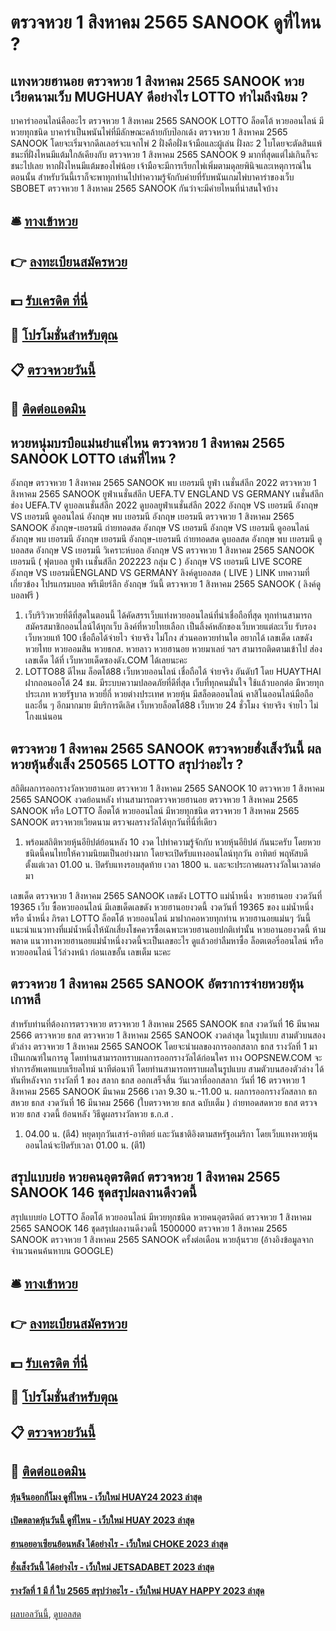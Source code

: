 # ตรวจหวย 1 สิงหาคม 2565 SANOOK ดูที่ไหน ?
## แทงหวยฮานอย ตรวจหวย 1 สิงหาคม 2565 SANOOK หวยเวียดนามเว็บ MUGHUAY ดีอย่างไร LOTTO ทำไมถึงนิยม ?
บาคาร่าออนไลน์คืออะไร ตรวจหวย 1 สิงหาคม 2565 SANOOK LOTTO ล็อตโต้ หวยออนไลน์ มีหวยทุกชนิด บาคาร่าเป็นพนันไพ่ที่มีลักษณะคล้ายกับป๊อกเด้ง ตรวจหวย 1 สิงหาคม 2565 SANOOK โดยจะเริ่มจากดีลเลอร์จะแจกไพ่ 2 ฝั่งคือฝั่งเจ้ามือและผู้เล่น ฝั่งละ 2 ใบโดยจะตัดสินแพ้ชนะที่ฝั่งไหนมีแต้มใกล้เคียงกับ ตรวจหวย 1 สิงหาคม 2565 SANOOK 9 มากที่สุดแต่ไม่เกินก็จะชนะไปเลย หากฝั่งไหนมีแต้มของไพ่น้อย เจ้ามือจะมีการเรียกไพ่เพิ่มตามดุลยพินิจและเหตุการณ์ในตอนนั้น สำหรับวันนี้เราก็จะพาทุกท่านไปทำความรู้จักกับค่ายที่รับพนันเกมไพ่บาคาร่าของเว็บ SBOBET ตรวจหวย 1 สิงหาคม 2565 SANOOK กันว่าจะมีค่ายไหนที่น่าสนใจบ้าง

## 🛎 [ทางเข้าหวย](https://bit.ly/3BG5bNw)
## 👉 [ลงทะเบียนสมัครหวย](https://bit.ly/3BG5bNw)
## 💵 [รับเครดิต ที่นี่](https://bit.ly/3C3mvgS)
## 👑 [โปรโมชั่นสำหรับตุณ](https://bit.ly/3C3mvgS)
## 📋 [ตรวจหวยวันนี้](https://bit.ly/3C3mvgS)
## 📱 [ติดต่อแอดมิน](https://bit.ly/3C3mvgS)

## หวยหนุ่มบรบือแม่นยำแค่ไหน ตรวจหวย 1 สิงหาคม 2565 SANOOK LOTTO เล่นที่ไหน ?
อังกฤษ ตรวจหวย 1 สิงหาคม 2565 SANOOK พบ เยอรมนี
ยูฟ่า เนชั่นส์ลีก 2022 ตรวจหวย 1 สิงหาคม 2565 SANOOK ยูฟ่าเนชั่นส์ลีก UEFA.TV ENGLAND VS GERMANY เนชั่นส์ลีก ช่อง UEFA.TV ดูบอลเนชั่นส์ลีก 2022 ดูบอลยูฟ่าเนชั่นส์ลีก 2022 อังกฤษ VS เยอรมนี อังกฤษ VS เยอรมนี ดูออนไลน์ อังกฤษ พบ เยอรมนี อังกฤษ เยอรมนี ตรวจหวย 1 สิงหาคม 2565 SANOOK อังกฤษ-เยอรมนี ถ่ายทอดสด อังกฤษ VS เยอรมนี อังกฤษ VS เยอรมนี ดูออนไลน์ อังกฤษ พบ เยอรมนี อังกฤษ เยอรมนี อังกฤษ-เยอรมนี ถ่ายทอดสด ดูบอลสด อังกฤษ พบ เยอรมนี ดูบอลสด อังกฤษ VS เยอรมนี
วิเคราะห์บอล อังกฤษ VS ตรวจหวย 1 สิงหาคม 2565 SANOOK เยอรมนี ( ฟุตบอล ยูฟ่า เนชั่นส์ลีก 202223 กลุ่ม C )
อังกฤษ VS เยอรมนี
LIVE SCORE อังกฤษ VS เยอรมนีENGLAND VS GERMANY
ลิงค์ดูบอลสด ( LIVE )
LINK
บทความที่เกี่ยวข้อง
โปรแกรมบอล พรีเมียร์ลีก อังกฤษ วันนี้ ตรวจหวย 1 สิงหาคม 2565 SANOOK ( ลิงค์ดูบอลฟรี )
1. เว็บริวิวหวยที่ดีที่สุดในตอนนี้ ได้คัดสรรเว็บแท่งหวยออนไลน์ที่น่าเชื่อถือที่สุด ทุกท่านสามารถสมัครสมาชิกออนไลน์ได้ทุกเว็บ ลิงค์ที่หวยไทยเลือก เป็นลิ้งค์หลักของเว็บหวยแต่ละเว็บ รับรองเว็บหวยแท้ 100 เชื่อถือได้จ่ายไว จ่ายจริง ไม่โกง ส่วนคอหวยท่านใด อยากได้ เลขเด็ด เลขดัง หวยไทย หวยออมสิน หวยธกส. หวยลาว หวยฮานอย หวยมาเลย์ ฯลฯ สามารถติดตามเข้าไป ส่องเลขเด็ด ได้ที่ เว็บหวยเด็ดซองดัง.COM ได้เลยนะคะ
2. LOTTO88 ดีไหม ล็อตโต้88 เว็บหวยออนไลน์ เชื่อถือได้ จ่ายจริง อันดับ1 โดย HUAYTHAI ฝากถอนออโต้ 24 ชม. มีระบบความปลอดภัยที่ดีที่สุด เว็บที่ทุกคนมั่นใจ ใช้แล้วบอกต่อ มีหวยทุกประเภท หวยรัฐบาล หวยยี่กี่ หวยต่างประเทศ หวยหุ้น มีสล็อตออนไลน์ คาสิโนออนไลน์มือถือ และอื่น ๆ อีกมากมาย มีบริการดีเลิศ เว็บหวยล็อตโต้88 เว็บหวย 24 ชั่วโมง จ่ายจริง จ่ายไว ไม่โกงแน่นอน

## ตรวจหวย 1 สิงหาคม 2565 SANOOK ตรวจหวยฮั่งเส็งวันนี้ ผลหวยหุ้นฮั่งเส็ง 250565 LOTTO สรุปว่าอะไร ?
สถิติผลการออกรางวัลหวยฮานอย ตรวจหวย 1 สิงหาคม 2565 SANOOK 10 ตรวจหวย 1 สิงหาคม 2565 SANOOK งวดย้อนหลัง ท่านสามารถตรวจหวยฮานอย ตรวจหวย 1 สิงหาคม 2565 SANOOK หรือ LOTTO ล็อตโต้ หวยออนไลน์ มีหวยทุกชนิด ตรวจหวย 1 สิงหาคม 2565 SANOOK ตรวจหวยเวียดนาม ตรวจผลรางวัลได้ทุกวันที่นี่ที่เดียว
1. พร้อมสถิติหวยหุ้นอียิปต์ย้อนหลัง 10 งวด ไปทำความรู้จักกับ หวยหุ้นอียิปต์ กันนะครับ โดยหวยชนิดนี้คนไทยให้ความนิยมเป็นอย่างมาก โดยจะเปิดรับแทงออนไลน์ทุกวัน อาทิตย์ พฤหัสบดี ตั้งแต่เวลา 01.00 น. ปิดรับแทงรอบสุดท้าย เวลา 1800 น. และจะประกาศผลรางวัลในเวลาต่อมา

เลขเด็ด ตรวจหวย 1 สิงหาคม 2565 SANOOK เลขดัง LOTTO แม่น้ำหนึ่ง  หวยฮานอย งวดวันที่ 19365
เว็บ ซื้อหวยออนไลน์ มีเลขเด็ดเลขดัง หวยฮานอยงวดนี้ งวดวันที่ 19365 ของ แม่น้ำหนึ่ง หรือ น้ำหนึ่ง ภิรดา LOTTO ล็อตโต้ หวยออนไลน์ มาฝากคอหวยทุกท่าน หวยฮานอยแม่นๆ วันนี้ แนะนำแนวทางที่แม่น้ำหนึ่งให้นักเสี่ยงโชคควรซื้อเฉพาะหวยฮานอยปกติเท่านั้น หวยอานอยงวดนี้ ห้ามพลาด แนวทางหวยฮานอยแม่น้ำหนึ่งงวดนี้จะเป็นเลขอะไร ดูแล้วอย่าลืมหาซื้อ ล็อตเตอรี่ออนไลน์ หรือ หวยออนไลน์ ไว้ล่วงหน้า ก่อนเลขอั้น เลขเต็ม นะคะ

## ตรวจหวย 1 สิงหาคม 2565 SANOOK อัตราการจ่ายหวยหุ้นเกาหลี
สำหรับท่านที่ต้องการตรวจหวย ตรวจหวย 1 สิงหาคม 2565 SANOOK ธกส งวดวันที่ 16 มีนาคม 2566 ตรวจหวย ธกส ตรวจหวย 1 สิงหาคม 2565 SANOOK งวดล่าสุด ในรูปแบบ สามตัวบนสองตัวล่าง ตรวจหวย 1 สิงหาคม 2565 SANOOK โดยจะนำผลของการออกสลาก ธกส รางวัลที่ 1 มาเป็นเกณฑ์ในการดู โดยท่านสามารถทราบผลการออกรางวัลได้ก่อนใคร ทาง OOPSNEW.COM จะทำการอัพเดทแบบเรียลไทม์ นาทีต่อนาที โดยท่านสามารถทราบผลในรูปแบบ สามตัวบนสองตัวล่าง ได้ทันทีหลังจาก รางวัลที่ 1 ของ สลาก ธกส ออกเสร็จสิ้น
วันเวลาที่ออกสลาก วันที่ 16 ตรวจหวย 1 สิงหาคม 2565 SANOOK มีนาคม 2566 เวลา 9.30 น.-11.00 น.
ผลการออกรางวัลสลาก ธกสหวย ธกส งวดวันที่ 16 มีนาคม 2566 (ใบตรวจหวย ธกส ฉบับเต็ม )
 ถ่ายทอดสดหวย ธกส ตรวจหวย ธกส งวดนี้ ย้อนหลัง 
วิธีดูผลรางวัลหวย ธ.ก.ส .
1. 04.00 น. (ตี4) หยุดทุกวันเสาร์-อาทิตย์ และวันชาติอิงตามสหรัฐอเมริกา โดยเว็บแทงหวยหุ้นออนไลน์จะปิดรับเวลา 01.00 น. (ตี1)

## สรุปแบบย่อ หวยคนอุตรดิตถ์ ตรวจหวย 1 สิงหาคม 2565 SANOOK 146 ชุดสรุปผลงานดีงวดนี้
สรุปแบบย่อ LOTTO ล็อตโต้ หวยออนไลน์ มีหวยทุกชนิด หวยคนอุตรดิตถ์ ตรวจหวย 1 สิงหาคม 2565 SANOOK 146 ชุดสรุปผลงานดีงวดนี้ 1500000 ตรวจหวย 1 สิงหาคม 2565 SANOOK ตรวจหวย 1 สิงหาคม 2565 SANOOK ครั้งต่อเดือน หวยลุ้นรวย (อ้างอิงข้อมูลจากจำนวนคนค้นหาบน GOOGLE)

## 🛎 [ทางเข้าหวย](https://bit.ly/3BG5bNw)
## 👉 [ลงทะเบียนสมัครหวย](https://bit.ly/3BG5bNw)
## 💵 [รับเครดิต ที่นี่](https://bit.ly/3C3mvgS)
## 👑 [โปรโมชั่นสำหรับตุณ](https://bit.ly/3C3mvgS)
## 📋 [ตรวจหวยวันนี้](https://bit.ly/3C3mvgS)
## 📱 [ติดต่อแอดมิน](https://bit.ly/3C3mvgS)

#### [หุ้นจีนออกกี่โมง ดูที่ไหน - เว็บใหม่ HUAY24 2023 ล่าสุด](https://atom.io/themes/หุ้นจีนออกกี่โมง%20ดูที่ไหน%20-%20เว็บใหม่%20huay24%202023%20ล่าสุด)
#### [เปิดตลาดหุ้นวันนี้ ดูที่ไหน - เว็บใหม่ HUAY 2023 ล่าสุด](https://atom.io/themes/เปิดตลาดหุ้นวันนี้%20ดูที่ไหน%20-%20เว็บใหม่%20huay%202023%20ล่าสุด)
#### [ฮานอยอาเซียนย้อนหลัง ได้อย่างไร - เว็บใหม่ CHOKE 2023 ล่าสุด](https://atom.io/themes/ฮานอยอาเซียนย้อนหลัง%20ได้อย่างไร%20-%20เว็บใหม่%20choke%202023%20ล่าสุด)
#### [ฮั่งเส็งวันนี้ ได้อย่างไร - เว็บใหม่ JETSADABET 2023 ล่าสุด](https://atom.io/themes/ฮั่งเส็งวันนี้%20ได้อย่างไร%20-%20เว็บใหม่%20jetsadabet%202023%20ล่าสุด)
#### [รางวัลที่ 1 มี กี่ ใบ 2565 สรุปว่าอะไร - เว็บใหม่ HUAY HAPPY 2023 ล่าสุด](https://atom.io/themes/รางวัลที่%201%20มี%20กี่%20ใบ%202565%20สรุปว่าอะไร%20-%20เว็บใหม่%20huay%20happy%202023%20ล่าสุด)

[ผลบอลวันนี้](https://siamsport.tv "ผลบอลวันนี้"), [ดูบอลสด](https://siamsport.tv/ดูบอลสด "ดูบอลสด")